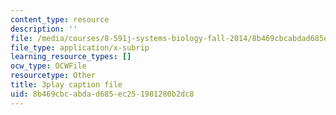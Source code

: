 ```yaml
---
content_type: resource
description: ''
file: /media/courses/8-591j-systems-biology-fall-2014/8b469cbcabdad685ec251981280b2dc8_3eIzIJ6QncY.srt
file_type: application/x-subrip
learning_resource_types: []
ocw_type: OCWFile
resourcetype: Other
title: 3play caption file
uid: 8b469cbc-abda-d685-ec25-1981280b2dc8
---
```

